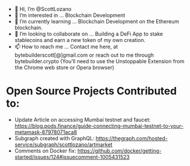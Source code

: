 - 👋 Hi, I’m @ScottLozano
- 👀 I’m interested in ... Blockchain Development
- 🌱 I’m currently learning ... Blockchain Development on the Ethereum blockchain.
- 💞️ I’m looking to collaborate on ... Building a DeFi App to stake stablecoins and earn a new token of my own creation. 
- 📫 How to reach me ... Contact me here, at bytebuilderscott[@]gmail.com or reach out to me through bytebuilder.crypto (You'll need to use the Unstoppable Extension from the Chrome web store or Opera browser)

# Open Source Projects Contributed to:
- Update Article on accessing Mumbai testnet and faucet: https://blog.pods.finance/guide-connecting-mumbai-testnet-to-your-metamask-87978071aca8
- Subgraph created with GraphQL: https://thegraph.com/hosted-service/subgraph/scottlozano/artmarket
- Comments on Docker fix: https://github.com/docker/getting-started/issues/124#issuecomment-1005431523
